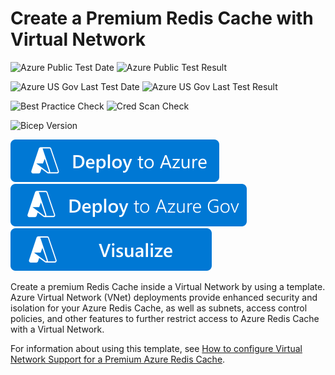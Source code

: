 # Create a Premium Redis Cache with Virtual Network

![Azure Public Test Date](https://azurequickstartsservice.blob.core.windows.net/badges/quickstarts/microsoft.cache/redis-premium-vnet/PublicLastTestDate.svg)
![Azure Public Test Result](https://azurequickstartsservice.blob.core.windows.net/badges/quickstarts/microsoft.cache/redis-premium-vnet/PublicDeployment.svg)

![Azure US Gov Last Test Date](https://azurequickstartsservice.blob.core.windows.net/badges/quickstarts/microsoft.cache/redis-premium-vnet/FairfaxLastTestDate.svg)
![Azure US Gov Last Test Result](https://azurequickstartsservice.blob.core.windows.net/badges/quickstarts/microsoft.cache/redis-premium-vnet/FairfaxDeployment.svg)

![Best Practice Check](https://azurequickstartsservice.blob.core.windows.net/badges/quickstarts/microsoft.cache/redis-premium-vnet/BestPracticeResult.svg)
![Cred Scan Check](https://azurequickstartsservice.blob.core.windows.net/badges/quickstarts/microsoft.cache/redis-premium-vnet/CredScanResult.svg)

![Bicep Version](https://azurequickstartsservice.blob.core.windows.net/badges/quickstarts/microsoft.cache/redis-premium-vnet/BicepVersion.svg)

[![Deploy To Azure](https://raw.githubusercontent.com/Azure/azure-quickstart-templates/master/1-CONTRIBUTION-GUIDE/images/deploytoazure.svg?sanitize=true)](https://portal.azure.com/#create/Microsoft.Template/uri/https%3A%2F%2Fraw.githubusercontent.com%2FAzure%2Fazure-quickstart-templates%2Fmaster%2Fquickstarts%2Fmicrosoft.cache%2Fredis-premium-vnet%2Fazuredeploy.json)
[![Deploy To Azure US Gov](https://raw.githubusercontent.com/Azure/azure-quickstart-templates/master/1-CONTRIBUTION-GUIDE/images/deploytoazuregov.svg?sanitize=true)](https://portal.azure.us/#create/Microsoft.Template/uri/https%3A%2F%2Fraw.githubusercontent.com%2FAzure%2Fazure-quickstart-templates%2Fmaster%2Fquickstarts%2Fmicrosoft.cache%2Fredis-premium-vnet%2Fazuredeploy.json)
[![Visualize](https://raw.githubusercontent.com/Azure/azure-quickstart-templates/master/1-CONTRIBUTION-GUIDE/images/visualizebutton.svg?sanitize=true)](http://armviz.io/#/?load=https%3A%2F%2Fraw.githubusercontent.com%2FAzure%2Fazure-quickstart-templates%2Fmaster%2Fquickstarts%2Fmicrosoft.cache%2Fredis-premium-vnet%2Fazuredeploy.json)    

Create a premium Redis Cache inside a Virtual Network by using a template. Azure Virtual Network (VNet) deployments provide enhanced security and isolation for your Azure Redis Cache, as well as subnets, access control policies, and other features to further restrict access to Azure Redis Cache with a Virtual Network.

For information about using this template, see [How to configure Virtual Network Support for a Premium Azure Redis Cache](https://azure.microsoft.com/documentation/articles/cache-how-to-premium-vnet/).


